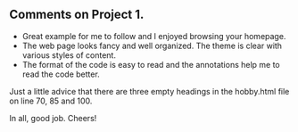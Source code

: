 ## Comments on Project 1.

* Great example for me to follow and I enjoyed browsing your homepage.
* The web page looks fancy and well organized. The theme is clear with various styles of content.
* The format of the code is easy to read and the annotations help me to read the code better.

Just a little advice that there are three empty headings in the hobby.html file on line 70, 85 and 100.

In all, good job. Cheers!
